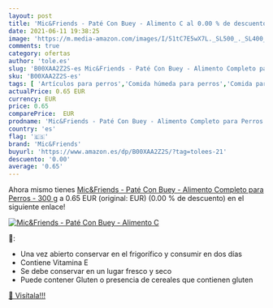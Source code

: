 ```yaml
---
layout: post
title: 'Mic&Friends - Paté Con Buey - Alimento C al 0.00 % de descuento'
date: 2021-06-11 19:38:25
image: 'https://m.media-amazon.com/images/I/51tC7E5wX7L._SL500_._SL400_.jpg'
comments: true
category: ofertas
author: 'tole.es'
slug: 'B00XAA2Z2S-es Mic&Friends - Paté Con Buey - Alimento Completo para...'
sku: 'B00XAA2Z2S-es'
tags: [ 'Artículos para perros','Comida húmeda para perros','Comida para perros','Productos para mascotas','mic&friends','paté', ]
actualPrice: 0.65 EUR
currency: EUR
price: 0.65
comparePrice:  EUR
prodname: 'Mic&Friends - Paté Con Buey - Alimento Completo para Perros - 300 g'
country: 'es'
flag: '🇪🇸'
brand: 'Mic&Friends'
buyurl: 'https://www.amazon.es/dp/B00XAA2Z2S/?tag=tolees-21'
descuento: '0.00'
average: '0.65'
---
```


Ahora mismo tienes [Mic&Friends - Paté Con Buey - Alimento Completo para Perros - 300 g](https://www.amazon.es/dp/B00XAA2Z2S/?tag=tolees-21) a 0.65 EUR (original:  EUR) (0.00 %  de descuento) en el siguiente enlace!

[![Mic&Friends - Paté Con Buey - Alimento C](https://m.media-amazon.com/images/I/51tC7E5wX7L._SL500_._SL400_.jpg)](https://www.amazon.es/dp/B00XAA2Z2S/?tag=tolees-21)

🔎:

- Una vez abierto conservar en el frigorífico y consumir en dos días
- Contiene Vitamina E
- Se debe conservar en un lugar fresco y seco
- Puede contener Gluten o presencia de cereales que contienen gluten

[🛒 Visítala!!!](https://www.amazon.es/dp/B00XAA2Z2S/?tag=tolees-21)
